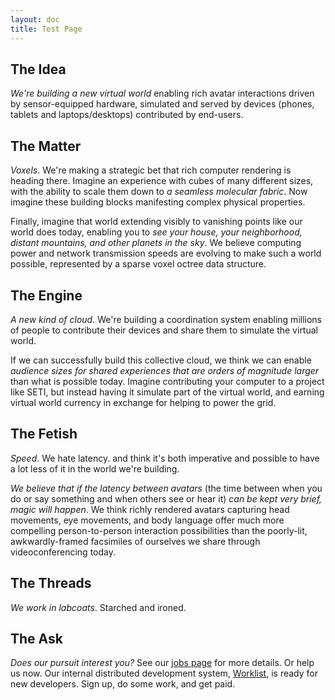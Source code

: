 ```yaml
---
layout: doc
title: Test Page
---
```


## The Idea

_We're building a new virtual world_ enabling rich
avatar interactions driven by sensor-equipped
hardware, simulated and served by devices (phones,
tablets and laptops/desktops) contributed by
end-users.

## The Matter

_Voxels_. We're making a strategic bet that rich computer
rendering is heading there. Imagine an experience
with cubes of many different sizes, with the ability to
scale them down to _a seamless molecular fabric_. Now
imagine these building blocks manifesting complex
physical properties.

Finally, imagine that world extending visibly to
vanishing points like our world does today, enabling
you to _see your house, your neighborhood, distant
mountains, and other planets in the sky_. We
believe computing power and network transmission
speeds are evolving to make such a world possible,
represented by a sparse voxel octree data structure.


## The Engine

_A new kind of cloud_. We're building a coordination
system enabling millions of people to contribute their
devices and share them to simulate the virtual world.

If we can successfully build this collective cloud,
we think we can enable _audience sizes for shared
experiences that are orders of magnitude larger_
than what is possible today. Imagine contributing your
computer to a project like SETI, but instead having it
simulate part of the virtual world, and earning virtual
world currency in exchange for helping to power the
grid.


## The Fetish

_Speed_. We hate latency. and think it's both
imperative and possible to have a lot less of it in
the world we're building.            

_We believe that if the latency between avatars_
(the time between when you do or say something
and when others see or hear it) _can be kept
very brief, magic will happen_. We think richly
rendered avatars capturing head movements,
eye movements, and body language offer much
more compelling person-to-person interaction
possibilities than the poorly-lit, awkwardly-framed
facsimiles of ourselves we share through
videoconferencing today.

## The Threads

_We work in labcoats_. Starched and ironed.

## The Ask

_Does our pursuit interest you?_ See our 
[jobs page](./jobs "High Fidelity jobs") for more
details. Or help us now. Our internal distributed development system, 
[Worklist](https://worklist.net/), is
ready for new developers. Sign up, do some work, and get paid.